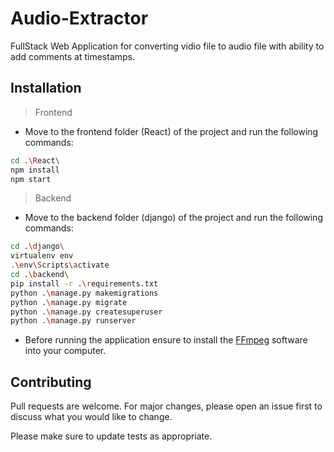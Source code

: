 # Audio-Extractor
FullStack Web Application for converting vidio file to audio file with ability to add comments at timestamps.

## Installation
> Frontend
* Move to the frontend folder (React) of the project and run the following commands:
```bash
cd .\React\
npm install
npm start
```

> Backend
* Move to the backend folder (django) of the project and run the following commands:
```bash
cd .\django\
virtualenv env
.\env\Scripts\activate
cd .\backend\
pip install -r .\requirements.txt
python .\manage.py makemigrations
python .\manage.py migrate
python .\manage.py createsuperuser
python .\manage.py runserver
```
* Before running the application ensure to install the [FFmpeg](https://github.com/GyanD/codexffmpeg/releases/download/2023-01-04-git-4a80db5fc2/ffmpeg-2023-01-04-git-4a80db5fc2-essentials_build.zip) software into your computer.

## Contributing

Pull requests are welcome. For major changes, please open an issue first
to discuss what you would like to change.

Please make sure to update tests as appropriate.
